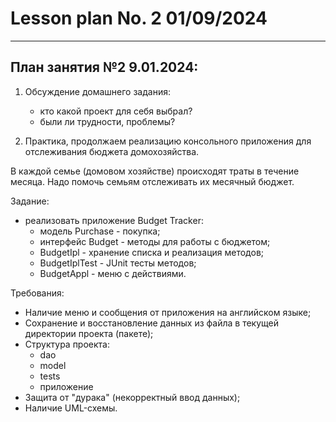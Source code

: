 # Lesson plan No. 2 01/09/2024



----------------------------------------------------------

## План занятия №2 9.01.2024:

1. Обсуждение домашнего задания:
   - кто какой проект для себя выбрал?
   - были ли трудности, проблемы?

2. Практика, продолжаем реализацию консольного приложения для отслеживания бюджета домохозяйства.

В каждой семье (домовом хозяйстве) происходят траты в течение месяца.
Надо помочь семьям отслеживать их месячный бюджет.

Задание:
- реализовать приложение Budget Tracker:
  - модель Purchase - покупка;
  - интерфейс Budget - методы для работы с бюджетом; 
  - BudgetIpl - хранение списка и реализация методов;
  - BudgetIplTest - JUnit тесты методов;
  - BudgetAppl - меню с действиями.

Требования:
- Наличие меню и сообщения от приложения на английском языке;
- Сохранение и восстановление данных из файла в текущей директории проекта (пакете);
- Структура проекта:
  - dao
  - model
  - tests
  - приложение
- Защита от "дурака" (некорректный ввод данных);
- Наличие UML-схемы.













